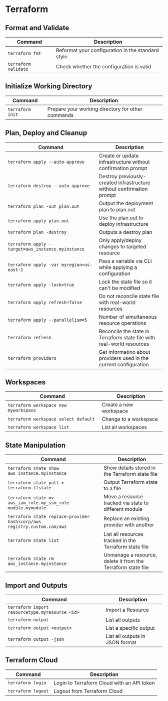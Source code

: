 # Terraform

## Format and Validate

| Command | Description |
| --- | --- |
| `terraform fmt` | Reformat your configuration in the standard style |
| `terraform validate` | Check whether the configuration is valid |

## Initialize Working Directory

| Command | Description |
| --- | --- |
| `terraform init` | Prepare your working directory for other commands |

## Plan, Deploy and Cleanup

| Command | Description |
| --- | --- |
| `terraform apply --auto-approve` | Create or update infrastructure without confirmation prompt |
| `terraform destroy --auto-approve` | Destroy previously-created infrastructure without confirmation prompt |
| `terraform plan -out plan.out` | Output the deployment plan to plan.out |
| `terraform apply plan.out` | Use the plan.out to deploy infrastructure |
| `terraform plan -destroy` | Outputs a destroy plan |
| `terraform apply -target=aws_instance.myinstance` | Only apply/deploy changes to targeted resource |
| `terraform apply -var myregion=us-east-1` | Pass a variable via CLI while applying a configuration |
| `terraform apply -lock=true` | Lock the state file so it can't be modified |
| `terraform apply refresh=false` | Do not reconcile state file with real-world resources |
| `terraform apply --parallelism=5` | Number of simultaneous resource operations |
| `terraform refresh` | Reconcile the state in Terraform state file with real-world resources |
| `terraform providers` | Get informatino about providers used in the current configuration |

## Workspaces

| Command | Description |
| --- | --- |
| `terraform workspace new myworkspace` | Create a new workspace |
| `terraform workspace select default` | Change to a workspace |
| `terraform workspace list` | List all workspaces |

## State Manipulation

| Command | Description |
| --- | --- |
| `terraform state show aws_instance.myinstance` | Show details stored in the Terraform state file |
| `terraform state pull > terraform.tfstate` | Output Terraform state to a file |
| `terraform state mv aws_iam_role.my_ssm_role module.mymodule` | Move a resource tracked via state to different module |
| `terraform state replace-provider hashicorp/aws registry.custom.com/aws` | Replace an existing provider with another |
| `terraform state list` | List all resources tracked in the Terraform state file |
| `terraform state rm aws_instance.myinstance` | Unmanage a resource, delete it from the Terraform state file |

## Import and Outputs

| Command | Description |
| --- | --- |
| `terraform import resourcetype.myresource <id>` | Import a Resource |
| `terraform output` | List all outputs |
| `terraform output <output>` | List a specific output |
| `terraform output -json` | List all outputs in JSON format |

## Terraform Cloud

| Command | Description |
| --- | --- |
| `terraform login` | Login to Terraform Cloud with an API token |
| `terraform logout` | Logout from Terraform Cloud |
